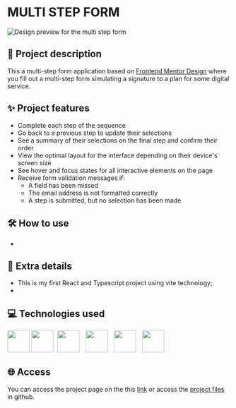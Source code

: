 # MULTI STEP FORM

![Design preview for the multi step form](/public/design/desktop-preview.jpg)

## <b>📖 Project description</b>

This a multi-step form application based on [Frontend Mentor Design](https://www.frontendmentor.io/challenges/multistep-form-YVAnSdqQBJ) where you fill out a multi-step form simulating a signature to a plan for some digital service.

## <b>✨ Project features</b>

- Complete each step of the sequence
- Go back to a previous step to update their selections
- See a summary of their selections on the final step and confirm their order
- View the optimal layout for the interface depending on their device's screen size
- See hover and focus states for all interactive elements on the page
- Receive form validation messages if:
  - A field has been missed
  - The email address is not formatted correctly
  - A step is submitted, but no selection has been made

## <b>🛠️ How to use</b>

-

## <b>📝 Extra details</b> 

- This is my first React and Typescript project using vite technology;
- 

## <b>💻 Technologies used</b>

<p>
  <img src="https://cdn.jsdelivr.net/gh/devicons/devicon@latest/icons/html5/html5-plain-wordmark.svg" height=50 style="margin-right: 0px;">
  <img src="https://cdn.jsdelivr.net/gh/devicons/devicon@latest/icons/css3/css3-plain-wordmark.svg" height=50 style="margin-right: 5px;">
  <img src="https://cdn.jsdelivr.net/gh/devicons/devicon@latest/icons/sass/sass-original.svg" height=50 style="margin-right: 10px;">      
  <img src="https://cdn.jsdelivr.net/gh/devicons/devicon@latest/icons/typescript/typescript-plain.svg" height=50 style="margin-right: 10px;">
  <img src="https://cdn.jsdelivr.net/gh/devicons/devicon@latest/icons/react/react-original-wordmark.svg" height=50 style="margin-right: 10px;">
  <img src="https://cdn.jsdelivr.net/gh/devicons/devicon@latest/icons/vitejs/vitejs-original.svg" height=50 style="margin-right: 10px;">    
</p>

## <b>🌐 Access</b>

You can access the project page on the this [link](https://multi-step-form-two-theta.vercel.app/) or access the [project files](https://github.com/Gabrield7/multi-step-form) in github.
